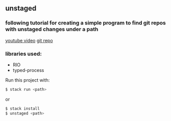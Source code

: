 ## unstaged

### following tutorial for creating a simple program to find git repos with unstaged changes under a path
[youtube video](https://www.youtube.com/watch?v=WYrhfPcyqbw)
[git repo](https://github.com/GoNZooo/unstaged/)


### libraries used:
  - RIO
  - typed-process

Run this project with:

```bash
$ stack run <path>
```

or

```bash
$ stack install
$ unstaged <path>
```
